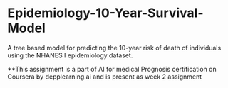 # Epidemiology-10-Year-Survival-Model

A tree based model for predicting the 10-year risk of death of individuals using the NHANES I epidemiology dataset.





**This assignment is a part of AI for medical Prognosis certification on Coursera by depplearning.ai and is present as week 2 assignment
